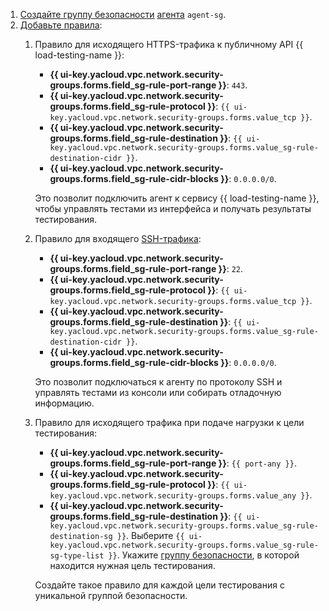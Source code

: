 1. [Создайте группу безопасности](../../vpc/operations/security-group-create.md) [агента](../../load-testing/concepts/agent.md) `agent-sg`.
1. [Добавьте правила](../../vpc/operations/security-group-add-rule.md):
   1. Правило для исходящего HTTPS-трафика к публичному API {{ load-testing-name }}:
      * **{{ ui-key.yacloud.vpc.network.security-groups.forms.field_sg-rule-port-range }}**: `443`.
      * **{{ ui-key.yacloud.vpc.network.security-groups.forms.field_sg-rule-protocol }}**: `{{ ui-key.yacloud.vpc.network.security-groups.forms.value_tcp }}`.
      * **{{ ui-key.yacloud.vpc.network.security-groups.forms.field_sg-rule-destination }}**: `{{ ui-key.yacloud.vpc.network.security-groups.forms.value_sg-rule-destination-cidr }}`.
      * **{{ ui-key.yacloud.vpc.network.security-groups.forms.field_sg-rule-cidr-blocks }}**: `0.0.0.0/0`.

      Это позволит подключить агент к сервису {{ load-testing-name }}, чтобы управлять тестами из интерфейса и получать результаты тестирования.
   1. Правило для входящего [SSH-трафика](../../glossary/ssh-keygen.md):
      * **{{ ui-key.yacloud.vpc.network.security-groups.forms.field_sg-rule-port-range }}**: `22`.
      * **{{ ui-key.yacloud.vpc.network.security-groups.forms.field_sg-rule-protocol }}**: `{{ ui-key.yacloud.vpc.network.security-groups.forms.value_tcp }}`.
      * **{{ ui-key.yacloud.vpc.network.security-groups.forms.field_sg-rule-destination }}**: `{{ ui-key.yacloud.vpc.network.security-groups.forms.value_sg-rule-destination-cidr }}`.
      * **{{ ui-key.yacloud.vpc.network.security-groups.forms.field_sg-rule-cidr-blocks }}**: `0.0.0.0/0`.

      Это позволит подключаться к агенту по протоколу SSH и управлять тестами из консоли или собирать отладочную информацию.
   1. Правило для исходящего трафика при подаче нагрузки к цели тестирования:
      * **{{ ui-key.yacloud.vpc.network.security-groups.forms.field_sg-rule-port-range }}**: `{{ port-any }}`.
      * **{{ ui-key.yacloud.vpc.network.security-groups.forms.field_sg-rule-protocol }}**: `{{ ui-key.yacloud.vpc.network.security-groups.forms.value_any }}`.
      * **{{ ui-key.yacloud.vpc.network.security-groups.forms.field_sg-rule-destination }}**: `{{ ui-key.yacloud.vpc.network.security-groups.forms.value_sg-rule-destination-sg }}`.
        Выберите `{{ ui-key.yacloud.vpc.network.security-groups.forms.value_sg-rule-sg-type-list }}`. Укажите [группу безопасности](../../vpc/concepts/security-groups.md), в которой находится нужная цель тестирования.

      Создайте такое правило для каждой цели тестирования с уникальной группой безопасности.